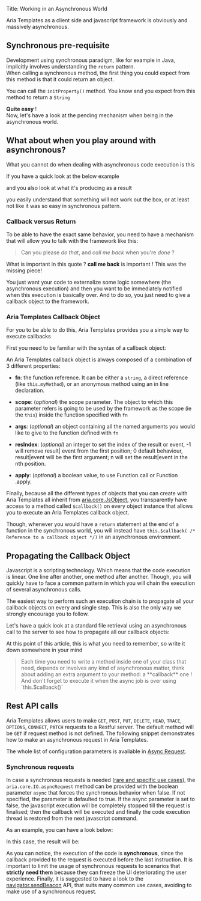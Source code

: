Title: Working in an Asynchronous World



Aria Templates as a client side and javascript framework is obviously and massively asynchronous.

## Synchronous pre-requisite

Development using synchronous paradigm, like for example in Java, implicitly involves understanding the `return` pattern.<br />
When calling a synchronous method, the first thing you could expect from this method is that it could return an object.

<script src='%SNIPPETS_SERVER_URL%/snippets/github.com/ariatemplates/documentation-code/snippets/core/asynchronous/MyClass.java?noheader=true&lang=java' defer></script>

You can call the `initProperty()` method. You know and you expect from this method to return a `String`

**Quite easy** !<br />
Now, let's have a look at the pending mechanism when being in the asynchronous world.

## What about when you play around with asynchronous?

What you cannot do when dealing with asynchronous code execution is this
<script src='%SNIPPETS_SERVER_URL%/snippets/github.com/ariatemplates/documentation-code/snippets/core/asynchronous/Async.js?noheader=true&tag=notWorking&lang=javascript&outdent=true' defer></script>

If you have a quick look at the below example

<script src='%SNIPPETS_SERVER_URL%/snippets/github.com/ariatemplates/documentation-code/snippets/core/asynchronous/Async.js?noheader=true&tag=playingAsynchronous&lang=javascript&outdent=true' defer></script>

and you also look at what it's producing as a result

<script src='%SNIPPETS_SERVER_URL%/snippets/github.com/ariatemplates/documentation-code/snippets/core/asynchronous/console_output.txt?noheader=true' defer></script>


you easily understand that something will not work out the box, or at least not like it was so easy in synchronous pattern.

### Callback versus Return

To be able to have the exact same behavior, you need to have a mechanism that will allow you to talk with the framework like this:

> Can you please _do that_, and _call me back_ when you're _done_ ?

What is important in this quote ? **call me back** is important ! This was the missing piece!

You just want your code to externalize some logic somewhere (the asynchronous execution) and then you want to be immediately notified when this execution is basically over. And to do so, you just need to give a callback object to the framework.

### Aria Templates Callback Object

For you to be able to do this, Aria Templates provides you a simple way to execute callbacks

First you need to be familiar with the syntax of a callback object:

<script src='%SNIPPETS_SERVER_URL%/snippets/github.com/ariatemplates/documentation-code/snippets/core/asynchronous/Async.js?tag=sampleCallbackObject&lang=javascript&outdent=true' defer></script>

An Aria Templates callback object is always composed of a combination of 3 different properties:

* **fn**: the function reference. It can be either a `string`, a direct reference (like `this.myMethod`), or an anonymous method using an in line declaration.

* **scope**: (_optional_) the scope parameter. The object to which this parameter refers is going to be used by the framework as the scope (ie the `this`) inside the function specified with `fn`

* **args**: (_optional_) an object containing all the named arguments you would like to give to the function defined with `fn`

* **resIndex**: (_optional_) an integer to set the index of the result or event, -1 will remove result| event from the first
position; 0 default behaviour, result|event will be the first argument; n will set the result|event in the nth position.

* **apply**: (_optional_) a boolean value, to use Function.call or Function .apply.


Finally, because all the different types of objects that you can create with Aria Templates all inherit from [aria.core.JsObject](http://ariatemplates.com/api/#aria.core.JsObject), you transparently have access to a method called `$callback()` on every object instance that allows you to execute an Aria Templates callback object.

Though, whenever you would have a `return` statement at the end of a function in the synchronous world, you will instead have `this.$callback( /* Reference to a callback object */)` in an asynchronous environment.

<script src='%SNIPPETS_SERVER_URL%/snippets/github.com/ariatemplates/documentation-code/snippets/core/asynchronous/Async.js?tag=sampleSyncReturn&lang=javascript&outdent=true' defer></script>
<script src='%SNIPPETS_SERVER_URL%/snippets/github.com/ariatemplates/documentation-code/snippets/core/asynchronous/Async.js?tag=sampleAsyncReturn&lang=javascript&outdent=true' defer></script>

## Propagating  the Callback Object

Javascript is a scripting technology. Which means that the code execution is linear. One line after another, one method after another. Though, you will quickly have to face a common pattern in which you will chain the execution of several asynchronous calls.

The easiest way to perform such an execution chain is to propagate all your callback objects on every and single step. This is also the only way we strongly encourage you to follow.

Let's have a quick look at a standard file retrieval using an asynchronous call to the server to see how to propagate all our callback objects:


<script src='%SNIPPETS_SERVER_URL%/snippets/github.com/ariatemplates/documentation-code/snippets/core/asynchronous/Async.js?tag=propagatingCallback&lang=javascript&outdent=true' defer></script>

At this point of this article, this is what you need to remember, so write it down somewhere in your mind
<blockquote>
Each time you need to write a method inside one of your class that need, depends or involves any kind of asynchronous matter, think about adding an extra argument to your method: a **callback** one !<br />
And don't forget to execute it when the async job is over using `this.$callback()`
</blockquote>

## Rest API calls

Aria Templates allows users to make `GET`, `POST`, `PUT`, `DELETE`, `HEAD`, `TRACE`, `OPTIONS`, `CONNECT`, `PATCH` requests to a Restful server. The default method will be `GET` if request method is not defined. The following snippet demonstrates how to make an asynchronous request in Aria Templates.

<script src='%SNIPPETS_SERVER_URL%/snippets/github.com/ariatemplates/documentation-code/snippets/core/asynchronous/Async.js?tag=sampleAsyncRequest&lang=javascript&outdent=true' defer></script>

The whole list of configuration parameters is available in [Async Request](http://ariatemplates.com/api/#aria.core.CfgBeans:IOAsyncRequestCfg).

### Synchronous requests

In case a synchronous requests is needed ([rare and specific use cases](https://developer.mozilla.org/en-US/docs/Web/API/XMLHttpRequest/Synchronous_and_Asynchronous_Requests#Irreplaceability_of_the_synchronous_use)), the `aria.core.IO.asyncRequest` method can be provided with the boolean parameter `async` that forces the synchronous behavior when false. If not specified, the parameter is defaulted to true.
If the async parameter is set to false, the javascript execution will be completely stopped till the request is finalised; then the callback will be executed and finally the code execution thread is restored from the next javascript command.

As an example, you can have a look below:

<script src='%SNIPPETS_SERVER_URL%/snippets/github.com/ariatemplates/documentation-code/snippets/core/asynchronous/Async.js?tag=playingSynchronous&lang=javascript&outdent=true' defer></script>

In this case, the result will be:
<script src='%SNIPPETS_SERVER_URL%/snippets/github.com/ariatemplates/documentation-code/snippets/core/asynchronous/console_output_sync.txt?noheader=true' defer></script>

As you can notice, the execution of the code is **synchronous**, since the callback provided to the request is executed before the last instruction.
It is important to limit the usage of synchronous requests to scenarios that **strictly need them** because they can freeze the UI deteriorating the user experience.
Finally, it is suggested to have a look to the [navigator.sendBeacon](https://developer.mozilla.org/en-US/docs/Web/API/navigator.sendBeacon) API, that suits many common use cases, avoiding to make use of a synchronous request.